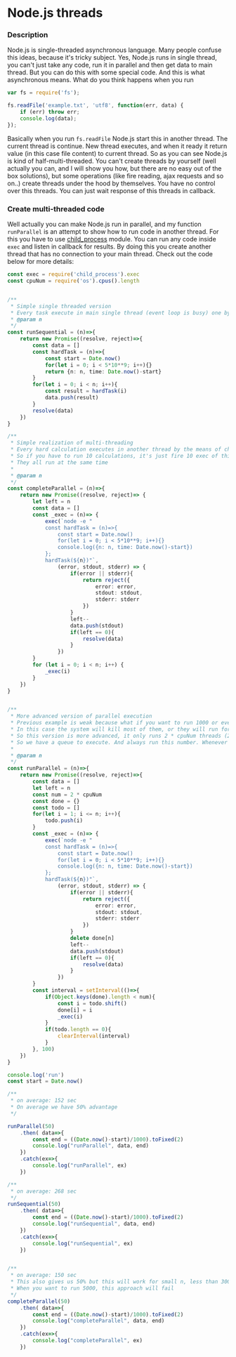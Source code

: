 # Node.js threads

### Description

Node.js is single-threaded asynchronous language. Many people confuse this ideas, because it's tricky subject.
Yes, Node.js runs in single thread, you can't just take any code, run it in parallel and then get data to main thread.
But you can do this with some special code. And this is what asynchronous means. What do you think happens when you run
```javascript
var fs = require('fs');

fs.readFile('example.txt', 'utf8', function(err, data) {  
    if (err) throw err;
    console.log(data);
});
```
Basically when you run `fs.readFile` Node.js start this in another thread. The current thread is continue.
New thread executes, and when it ready it return value (in this case file content) to current thread.
So as you can see Node.js is kind of half-multi-threaded. You can't create threads by yourself (well actually you can, and I will show you how,
but there are no easy out of the box solutions), but some operations (like fire reading, ajax requests and so on..) create threads under the hood
by themselves. You have no control over this threads. You can just wait response of this threads in callback.

### Create multi-threaded code
Well actually you can make Node.js run in parallel, and my function `runParallel` is an attempt to show how to run code in another thread.
For this you have to use [child_process](https://nodejs.org/api/child_process.html) module.
You can run any code inside `exec` and listen in callback for results. By doing this you create another thread that has no connection 
to your main thread. Check out the code below for more details:

```typescript
const exec = require('child_process').exec
const cpuNum = require('os').cpus().length


/**
 * Simple single threaded version
 * Every task execute in main single thread (event loop is busy) one by one
 * @param n
 */
const runSequential = (n)=>{
    return new Promise((resolve, reject)=>{
        const data = []
        const hardTask = (n)=>{
            const start = Date.now()
            for(let i = 0; i < 5*10**9; i++){}
            return {n: n, time: Date.now()-start}
        }
        for(let i = 0; i < n; i++){
            const result = hardTask(i)
            data.push(result)
        }
        resolve(data)
    })
}

/**
 * Simple realization of multi-threading
 * Every hard calculation executes in another thread by the means of child_process module
 * So if you have to run 10 calculations, it's just fire 10 exec of this code
 * They all run at the same time
 * 
 * @param n
 */
const completeParallel = (n)=>{
    return new Promise((resolve, reject)=> {
        let left = n
        const data = []
        const _exec = (n)=> {
            exec(`node -e "
            const hardTask = (n)=>{
                const start = Date.now()
                for(let i = 0; i < 5*10**9; i++){}
                console.log({n: n, time: Date.now()-start})
            };
            hardTask(${n})"`,
                (error, stdout, stderr) => {
                    if(error || stderr){
                        return reject({
                            error: error,
                            stdout: stdout,
                            stderr: stderr
                        })
                    }
                    left--
                    data.push(stdout)
                    if(left == 0){
                        resolve(data)
                    }
                })
        }
        for (let i = 0; i < n; i++) {
            _exec(i)
        }
    })
}


/**
 * More advanced version of parallel execution
 * Previous example is weak because what if you want to run 1000 or even 10.000 parallel calculation
 * In this case the system will kill most of them, or they will run forever
 * So this version is more advanced, it only runs 2 * cpuNum threads (2 * number of cpu cores)
 * So we have a queue to execute. And always run this number. Whenever any process finish, we run another one from the queue
 * 
 * @param n
 */
const runParallel = (n)=>{
    return new Promise((resolve, reject)=>{
        const data = []
        let left = n
        const num = 2 * cpuNum
        const done = {}
        const todo = []
        for(let i = 1; i <= n; i++){
            todo.push(i)
        }
        const _exec = (n)=> {
            exec(`node -e "
            const hardTask = (n)=>{
                const start = Date.now()
                for(let i = 0; i < 5*10**9; i++){}
                console.log({n: n, time: Date.now()-start})
            };
            hardTask(${n})"`,
                (error, stdout, stderr) => {
                    if(error || stderr){
                        return reject({
                            error: error,
                            stdout: stdout,
                            stderr: stderr
                        })
                    }
                    delete done[n]
                    left--
                    data.push(stdout)
                    if(left == 0){
                        resolve(data)
                    }
                })
        }
        const interval = setInterval(()=>{
            if(Object.keys(done).length < num){
                const i = todo.shift()
                done[i] = i
                _exec(i)
            }
            if(todo.length == 0){
                clearInterval(interval)
            }
        }, 100)
    })
}

console.log('run')
const start = Date.now()

/**
 * on average: 152 sec
 * On average we have 50% advantage
 */

runParallel(50)
    .then( data=>{
        const end = ((Date.now()-start)/1000).toFixed(2)
        console.log("runParallel", data, end)
    })
    .catch(ex=>{
        console.log("runParallel", ex)
    })

/**
 * on average: 268 sec
 */
runSequential(50)
    .then( data=>{
        const end = ((Date.now()-start)/1000).toFixed(2)
        console.log("runSequential", data, end)
    })
    .catch(ex=>{
        console.log("runSequential", ex)
    })


/**
 * on average: 150 sec
 * This also gives us 50% but this will work for small n, less than 300
 * When you want to run 5000, this approach will fail
 */
completeParallel(50)
    .then( data=>{
        const end = ((Date.now()-start)/1000).toFixed(2)
        console.log("completeParallel", data, end)
    })
    .catch(ex=>{
        console.log("completeParallel", ex)
    })
```